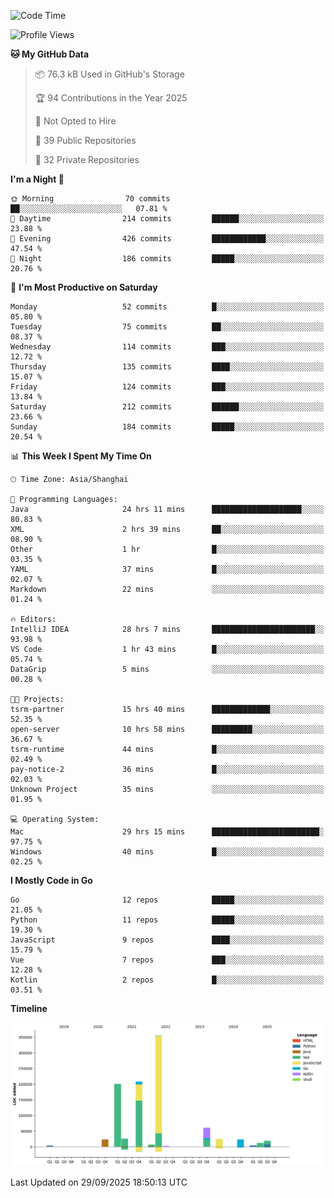 <!--START_SECTION:waka-->
![Code Time](http://img.shields.io/badge/Code%20Time-4%2C469%20hrs%2053%20mins-blue)

![Profile Views](http://img.shields.io/badge/Profile%20Views-0-blue)

**🐱 My GitHub Data** 

> 📦 76.3 kB Used in GitHub's Storage 
 > 
> 🏆 94 Contributions in the Year 2025
 > 
> 🚫 Not Opted to Hire
 > 
> 📜 39 Public Repositories 
 > 
> 🔑 32 Private Repositories 
 > 
**I'm a Night 🦉** 

```text
🌞 Morning                70 commits          ██░░░░░░░░░░░░░░░░░░░░░░░   07.81 % 
🌆 Daytime                214 commits         ██████░░░░░░░░░░░░░░░░░░░   23.88 % 
🌃 Evening                426 commits         ████████████░░░░░░░░░░░░░   47.54 % 
🌙 Night                  186 commits         █████░░░░░░░░░░░░░░░░░░░░   20.76 % 
```
📅 **I'm Most Productive on Saturday** 

```text
Monday                   52 commits          █░░░░░░░░░░░░░░░░░░░░░░░░   05.80 % 
Tuesday                  75 commits          ██░░░░░░░░░░░░░░░░░░░░░░░   08.37 % 
Wednesday                114 commits         ███░░░░░░░░░░░░░░░░░░░░░░   12.72 % 
Thursday                 135 commits         ████░░░░░░░░░░░░░░░░░░░░░   15.07 % 
Friday                   124 commits         ███░░░░░░░░░░░░░░░░░░░░░░   13.84 % 
Saturday                 212 commits         ██████░░░░░░░░░░░░░░░░░░░   23.66 % 
Sunday                   184 commits         █████░░░░░░░░░░░░░░░░░░░░   20.54 % 
```


📊 **This Week I Spent My Time On** 

```text
🕑︎ Time Zone: Asia/Shanghai

💬 Programming Languages: 
Java                     24 hrs 11 mins      ████████████████████░░░░░   80.83 % 
XML                      2 hrs 39 mins       ██░░░░░░░░░░░░░░░░░░░░░░░   08.90 % 
Other                    1 hr                █░░░░░░░░░░░░░░░░░░░░░░░░   03.35 % 
YAML                     37 mins             █░░░░░░░░░░░░░░░░░░░░░░░░   02.07 % 
Markdown                 22 mins             ░░░░░░░░░░░░░░░░░░░░░░░░░   01.24 % 

🔥 Editors: 
IntelliJ IDEA            28 hrs 7 mins       ███████████████████████░░   93.98 % 
VS Code                  1 hr 43 mins        █░░░░░░░░░░░░░░░░░░░░░░░░   05.74 % 
DataGrip                 5 mins              ░░░░░░░░░░░░░░░░░░░░░░░░░   00.28 % 

🐱‍💻 Projects: 
tsrm-partner             15 hrs 40 mins      █████████████░░░░░░░░░░░░   52.35 % 
open-server              10 hrs 58 mins      █████████░░░░░░░░░░░░░░░░   36.67 % 
tsrm-runtime             44 mins             █░░░░░░░░░░░░░░░░░░░░░░░░   02.49 % 
pay-notice-2             36 mins             █░░░░░░░░░░░░░░░░░░░░░░░░   02.03 % 
Unknown Project          35 mins             ░░░░░░░░░░░░░░░░░░░░░░░░░   01.95 % 

💻 Operating System: 
Mac                      29 hrs 15 mins      ████████████████████████░   97.75 % 
Windows                  40 mins             █░░░░░░░░░░░░░░░░░░░░░░░░   02.25 % 
```

**I Mostly Code in Go** 

```text
Go                       12 repos            █████░░░░░░░░░░░░░░░░░░░░   21.05 % 
Python                   11 repos            █████░░░░░░░░░░░░░░░░░░░░   19.30 % 
JavaScript               9 repos             ████░░░░░░░░░░░░░░░░░░░░░   15.79 % 
Vue                      7 repos             ███░░░░░░░░░░░░░░░░░░░░░░   12.28 % 
Kotlin                   2 repos             █░░░░░░░░░░░░░░░░░░░░░░░░   03.51 % 
```



**Timeline**

![Lines of Code chart](https://raw.githubusercontent.com/youtiaoguagua/youtiaoguagua/master/assets/bar_graph.png)


 Last Updated on 29/09/2025 18:50:13 UTC
<!--END_SECTION:waka-->